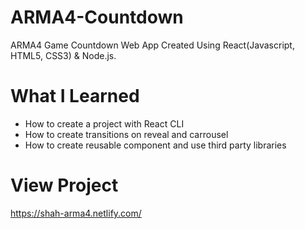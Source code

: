 # ARMA4-Countdown
ARMA4 Game Countdown Web App Created Using React(Javascript, HTML5, CSS3) & Node.js.

# What I Learned
* How to create a project with React CLI
* How to create transitions on reveal and carrousel
* How to create reusable component and use third party libraries

# View Project
https://shah-arma4.netlify.com/
